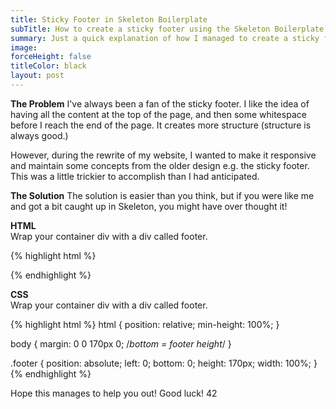 ```yaml
---
title: Sticky Footer in Skeleton Boilerplate
subTitle: How to create a sticky footer using the Skeleton Boilerplate
summary: Just a quick explanation of how I managed to create a sticky footer using the Skeleton HTML5 Boilerplate
image:
forceHeight: false
titleColor: black
layout: post
---
```

**The Problem**
I've always been a fan of the sticky footer. I like the idea of having all the content at the top of the page, and then some whitespace before I reach the end of the page. It creates more structure (structure is always good.)

However, during the rewrite of my website, I wanted to make it responsive and maintain some concepts from the older design e.g. the sticky footer. This was a little trickier to accomplish than I had anticipated.

**The Solution**
The solution is easier than you think, but if you were like me and got a bit caught up in Skeleton, you might have over thought it!

**HTML**  
Wrap your container div with a div called footer.

{% highlight html %}
    <div class='footer'>
	<div class='container'>
		<div class='half-column'>
		</div>
		<div class='half-column'>
		</div>
	</div>
    </div>
{% endhighlight %}    
    
**CSS**  
Wrap your container div with a div called footer.

{% highlight html %}
html {
	position: relative;
	min-height: 100%;
}    

body {
	margin: 0 0 170px 0; /*bottom = footer height*/
}    

.footer {
	position: absolute;
	left: 0;
	bottom: 0;
	height: 170px;
	width: 100%;
}    
{% endhighlight %}


Hope this manages to help you out! Good luck! 42
